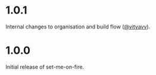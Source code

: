 # 1.0.1

Internal changes to organisation and build flow ([@vityavv](https://github.com/vityavv)).

# 1.0.0

Initial release of set-me-on-fire.
